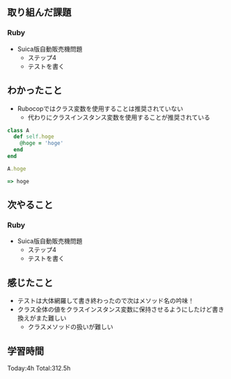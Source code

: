 ## 取り組んだ課題
### Ruby
- Suica版自動販売機問題
  - ステップ4
  - テストを書く
## わかったこと
- Rubocopではクラス変数を使用することは推奨されていない
  - 代わりにクラスインスタンス変数を使用することが推奨されている
```ruby
class A
  def self.hoge
    @hoge = 'hoge'
  end
end

A.hoge

=> hoge
```
## 次やること
### Ruby
- Suica版自動販売機問題
  - ステップ4
  - テストを書く
## 感じたこと
- テストは大体網羅して書き終わったので次はメソッド名の吟味！
- クラス全体の値をクラスインスタンス変数に保持させるようにしたけど書き換えがまた難しい
  - クラスメソッドの扱いが難しい
## 学習時間
Today:4h Total:312.5h